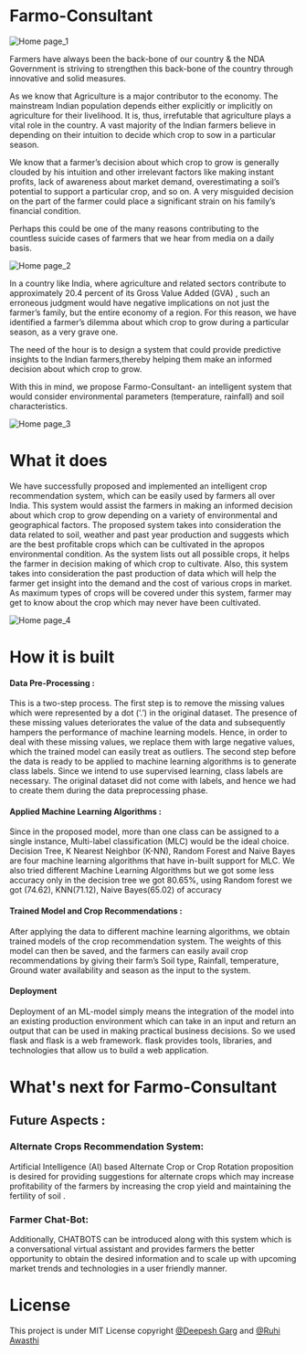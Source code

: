 # Farmo-Consultant

![Home page_1](https://github.com/ruhiawasthi/Farmo-Consultant/blob/main/farmo/Farmo_1.png)

Farmers have always been the back-bone of our country & the NDA Government is striving to strengthen this back-bone of the country through innovative and solid measures.

As we know that Agriculture is a major contributor to the economy. The mainstream Indian population depends either explicitly or implicitly on agriculture for their livelihood. It is, thus, irrefutable that agriculture plays a vital role in the country. A vast majority of the Indian farmers believe in depending on their intuition to decide which crop to sow in a particular season.

We know that a farmer’s decision about which crop to grow is generally clouded by his intuition and other irrelevant factors like making instant profits, lack of awareness about market demand, overestimating a soil’s potential to support a particular crop, and so on. A very misguided decision on the part of the farmer could place a significant strain on his family’s financial condition. 

Perhaps this could be one of the many reasons contributing to the countless suicide cases of farmers that we hear from media on a daily basis. 

![Home page_2](https://github.com/ruhiawasthi/Farmo-Consultant/blob/main/farmo/Farmo_2.png)

In a country like India, where agriculture and related sectors contribute to approximately 20.4 percent of its Gross Value Added (GVA) , such an erroneous judgment would have negative implications on not just the farmer’s family, but the entire economy of a region. 
For this reason, we have identified a farmer’s dilemma about which crop to grow during a particular season, as a very grave one.

The need of the hour is to design a system that could provide predictive insights to the Indian farmers,thereby helping them make an informed decision about which crop to grow.

With this in mind, we propose Farmo-Consultant- an intelligent system that would consider environmental parameters (temperature, rainfall) and soil characteristics.


![Home page_3](https://github.com/ruhiawasthi/Farmo-Consultant/blob/main/farmo/Farmo_4.png)

# What it does

We have successfully proposed and implemented an intelligent crop recommendation system, which can be easily used by farmers all over India. This system would assist the farmers in making an informed decision about which crop to grow depending on a variety of environmental and geographical factors.
The proposed system takes into consideration the data related to soil, weather and past year production and suggests which are the best profitable crops which can be cultivated in the apropos environmental condition. As the system lists out all possible crops, it helps the farmer in decision making of which crop to cultivate. Also, this system takes into consideration the past production of data which will help the farmer get insight into the demand and the cost of various crops in market. As maximum types of crops will be covered under this system, farmer may get to know about the crop which may never have been cultivated.


![Home page_4](https://github.com/ruhiawasthi/Farmo-Consultant/blob/main/farmo/Farmo_5.png)

# How it is built

#### Data Pre-Processing : 

This is a two-step process. The first step is to remove the missing values which were represented by a dot (‘.’) in the original dataset. The presence of these missing values deteriorates the value of the data and subsequently hampers the performance of machine learning models. Hence, in order to deal with these missing values, we replace them with large negative values, which the trained model can easily treat as outliers. 
The second step before the data is ready to be applied to machine learning algorithms is to generate class labels. Since we intend to use supervised learning, class labels are necessary. The original dataset did not come with labels, and hence we had to create them during the data preprocessing phase.

#### Applied Machine Learning Algorithms : 

Since in the proposed model, more than one class can be assigned to a single     instance, Multi-label classification (MLC) would be the ideal choice. Decision Tree, K Nearest Neighbor (K-NN), Random Forest and Naive Bayes are four machine learning algorithms that have in-built support for MLC. We also tried different Machine Learning Algorithms but we got some less accuracy only in the decision tree we got 80.65%, using Random forest we got (74.62),  KNN(71.12), Naive Bayes(65.02) of accuracy


#### Trained Model and Crop Recommendations : 

After applying the data to different machine learning algorithms, we obtain trained models of the crop recommendation system. The weights of this model can then be saved, and the farmers can easily avail crop recommendations by giving their farm’s Soil type, Rainfall, temperature, Ground water availability and season as the input to the system. 

#### Deployment 

Deployment of an ML-model simply means the integration of the model into an existing production environment which can take in an input and return an output that can be used in making practical business decisions. So we used flask and flask is a web framework.  flask provides tools, libraries, and technologies that allow us to build a web application.

# What's next for Farmo-Consultant

## Future Aspects :

### Alternate Crops Recommendation System:

Artificial Intelligence (AI) based Alternate Crop or Crop Rotation proposition is desired for providing suggestions for alternate crops which may increase profitability of the farmers by increasing the crop yield and maintaining the fertility of soil . 

### Farmer Chat-Bot:

Additionally, CHATBOTS can be introduced along with this system which is a conversational virtual assistant and provides farmers the better opportunity to obtain the desired information and to scale up with upcoming market trends and technologies in a user friendly manner.

# License
This project is under MIT License copyright [@Deepesh Garg](https://www.github.com/deepeshgarg09) and [@Ruhi Awasthi](https://www.github.com/ruhiawasthi)
